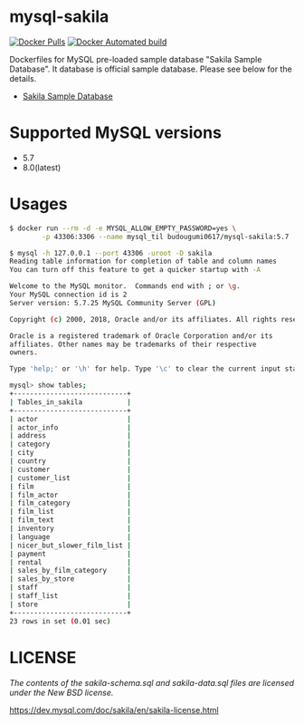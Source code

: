 # mysql-sakila

[![Docker Pulls](https://img.shields.io/docker/pulls/budougumi0617/mysql-sakila.svg?style=for-the-badge)](https://cloud.docker.com/repository/docker/budougumi0617/mysql-sakila)
[![Docker Automated build](https://img.shields.io/docker/automated/budougumi0617/mysql-sakila.svg?style=for-the-badge)](https://cloud.docker.com/repository/docker/budougumi0617/mysql-sakila)

Dockerfiles for MySQL pre-loaded sample database "Sakila Sample Database".
It database is official sample database. Please see below for the details.

- [Sakila Sample Database](https://dev.mysql.com/doc/sakila/en/)

# Supported MySQL versions
- 5.7
- 8.0(latest)


# Usages

```bash
$ docker run --rm -d -e MYSQL_ALLOW_EMPTY_PASSWORD=yes \
		-p 43306:3306 --name mysql_til budougumi0617/mysql-sakila:5.7

$ mysql -h 127.0.0.1 --port 43306 -uroot -D sakila
Reading table information for completion of table and column names
You can turn off this feature to get a quicker startup with -A

Welcome to the MySQL monitor.  Commands end with ; or \g.
Your MySQL connection id is 2
Server version: 5.7.25 MySQL Community Server (GPL)

Copyright (c) 2000, 2018, Oracle and/or its affiliates. All rights reserved.

Oracle is a registered trademark of Oracle Corporation and/or its
affiliates. Other names may be trademarks of their respective
owners.

Type 'help;' or '\h' for help. Type '\c' to clear the current input statement.

mysql> show tables;
+----------------------------+
| Tables_in_sakila           |
+----------------------------+
| actor                      |
| actor_info                 |
| address                    |
| category                   |
| city                       |
| country                    |
| customer                   |
| customer_list              |
| film                       |
| film_actor                 |
| film_category              |
| film_list                  |
| film_text                  |
| inventory                  |
| language                   |
| nicer_but_slower_film_list |
| payment                    |
| rental                     |
| sales_by_film_category     |
| sales_by_store             |
| staff                      |
| staff_list                 |
| store                      |
+----------------------------+
23 rows in set (0.01 sec)
```

# LICENSE


*The contents of the sakila-schema.sql and sakila-data.sql files are licensed under the New BSD license.*

https://dev.mysql.com/doc/sakila/en/sakila-license.html
